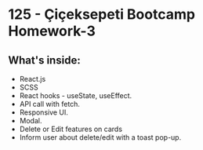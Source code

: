 # 125 - Çiçeksepeti Bootcamp Homework-3 

## What's inside:

* React.js
* SCSS
* React hooks - useState, useEffect.
* API call with fetch.
* Responsive UI.
* Modal.
* Delete or Edit features on cards
* Inform user about delete/edit with a toast pop-up.
